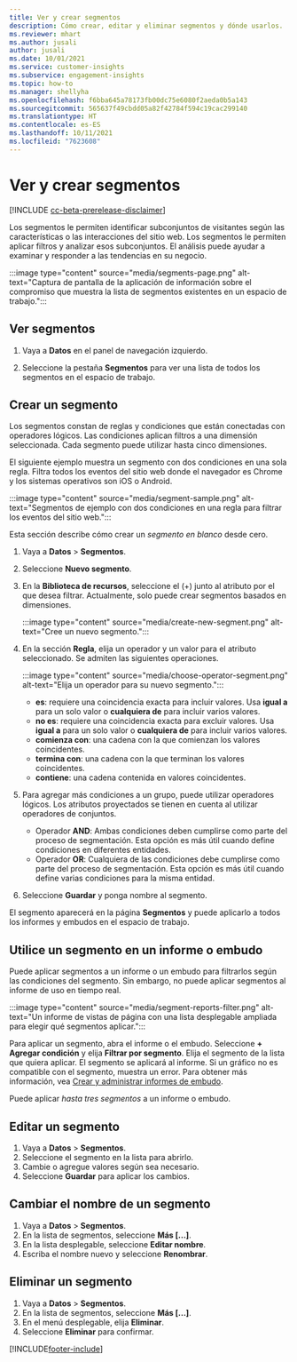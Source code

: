 ```yaml
---
title: Ver y crear segmentos
description: Cómo crear, editar y eliminar segmentos y dónde usarlos.
ms.reviewer: mhart
ms.author: jusali
author: jusali
ms.date: 10/01/2021
ms.service: customer-insights
ms.subservice: engagement-insights
ms.topic: how-to
ms.manager: shellyha
ms.openlocfilehash: f6bba645a78173fb00dc75e6080f2aeda0b5a143
ms.sourcegitcommit: 565637f49cbdd05a82f42784f594c19cac299140
ms.translationtype: HT
ms.contentlocale: es-ES
ms.lasthandoff: 10/11/2021
ms.locfileid: "7623608"
---
```

# <a name="view-and-create-segments"></a>Ver y crear segmentos

[!INCLUDE [cc-beta-prerelease-disclaimer](includes/cc-beta-prerelease-disclaimer.md)]

Los segmentos le permiten identificar subconjuntos de visitantes según las características o las interacciones del sitio web. Los segmentos le permiten aplicar filtros y analizar esos subconjuntos. El análisis puede ayudar a examinar y responder a las tendencias en su negocio. 

:::image type="content" source="media/segments-page.png" alt-text="Captura de pantalla de la aplicación de información sobre el compromiso que muestra la lista de segmentos existentes en un espacio de trabajo.":::

## <a name="view-segments"></a>Ver segmentos

1. Vaya a **Datos** en el panel de navegación izquierdo. 

1. Seleccione la pestaña **Segmentos** para ver una lista de todos los segmentos en el espacio de trabajo. 

## <a name="create-a-segment"></a>Crear un segmento

Los segmentos constan de reglas y condiciones que están conectadas con operadores lógicos. Las condiciones aplican filtros a una dimensión seleccionada. Cada segmento puede utilizar hasta cinco dimensiones.

El siguiente ejemplo muestra un segmento con dos condiciones en una sola regla. Filtra todos los eventos del sitio web donde el navegador es Chrome y los sistemas operativos son iOS o Android.

:::image type="content" source="media/segment-sample.png" alt-text="Segmentos de ejemplo con dos condiciones en una regla para filtrar los eventos del sitio web.":::

Esta sección describe cómo crear un *segmento en blanco* desde cero.

1. Vaya a **Datos** > **Segmentos**.

1. Seleccione **Nuevo segmento**.

1. En la **Biblioteca de recursos**, seleccione el (+) junto al atributo por el que desea filtrar. Actualmente, solo puede crear segmentos basados en dimensiones.

   :::image type="content" source="media/create-new-segment.png" alt-text="Cree un nuevo segmento.":::

1. En la sección **Regla**, elija un operador y un valor para el atributo seleccionado. Se admiten las siguientes operaciones.

   :::image type="content" source="media/choose-operator-segment.png" alt-text="Elija un operador para su nuevo segmento.":::

   - **es**: requiere una coincidencia exacta para incluir valores. Usa **igual a** para un solo valor o **cualquiera de** para incluir varios valores.
   - **no es**: requiere una coincidencia exacta para excluir valores. Usa **igual a** para un solo valor o **cualquiera de** para incluir varios valores.
   - **comienza con**: una cadena con la que comienzan los valores coincidentes.
   - **termina con**: una cadena con la que terminan los valores coincidentes.
   - **contiene**: una cadena contenida en valores coincidentes.

1. Para agregar más condiciones a un grupo, puede utilizar operadores lógicos. Los atributos proyectados se tienen en cuenta al utilizar operadores de conjuntos.
   - Operador **AND**: Ambas condiciones deben cumplirse como parte del proceso de segmentación. Esta opción es más útil cuando define condiciones en diferentes entidades.
   - Operador **OR**: Cualquiera de las condiciones debe cumplirse como parte del proceso de segmentación. Esta opción es más útil cuando define varias condiciones para la misma entidad.

1. Seleccione **Guardar** y ponga nombre al segmento. 

El segmento aparecerá en la página **Segmentos** y puede aplicarlo a todos los informes y embudos en el espacio de trabajo.

## <a name="use-a-segment-in-a-report-or-funnel"></a>Utilice un segmento en un informe o embudo

Puede aplicar segmentos a un informe o un embudo para filtrarlos según las condiciones del segmento. Sin embargo, no puede aplicar segmentos al informe de uso en tiempo real.

:::image type="content" source="media/segment-reports-filter.png" alt-text="Un informe de vistas de página con una lista desplegable ampliada para elegir qué segmentos aplicar.":::

Para aplicar un segmento, abra el informe o el embudo. Seleccione **+ Agregar condición** y elija **Filtrar por segmento**. Elija el segmento de la lista que quiera aplicar. El segmento se aplicará al informe. Si un gráfico no es compatible con el segmento, muestra un error. Para obtener más información, vea [Crear y administrar informes de embudo](funnel-reports.md).
 
Puede aplicar *hasta tres segmentos* a un informe o embudo.

## <a name="edit-a-segment"></a>Editar un segmento

1. Vaya a **Datos** > **Segmentos**.
1. Seleccione el segmento en la lista para abrirlo. 
1. Cambie o agregue valores según sea necesario.
1. Seleccione **Guardar** para aplicar los cambios.

## <a name="change-the-name-of-a-segment"></a>Cambiar el nombre de un segmento

1. Vaya a **Datos** > **Segmentos**.
1. En la lista de segmentos, seleccione **Más [...]**. 
1. En la lista desplegable, seleccione **Editar nombre**.
1. Escriba el nombre nuevo y seleccione **Renombrar**.

## <a name="delete-a-segment"></a>Eliminar un segmento

1. Vaya a **Datos** > **Segmentos**.
1. En la lista de segmentos, seleccione **Más [...]**. 
1. En el menú desplegable, elija **Eliminar**.
1. Seleccione **Eliminar** para confirmar.



[!INCLUDE[footer-include](../includes/footer-banner.md)]
